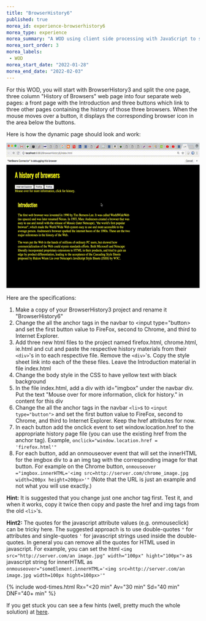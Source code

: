 ```yaml
---
title: "BrowserHistory6"
published: true
morea_id: experience-browserhistory6
morea_type: experience
morea_summary: "A WOD using client side processing with JavaScript to show off the magic of DHTML."
morea_sort_order: 3
morea_labels:
 - WOD
morea_start_date: "2022-01-28"
morea_end_date: "2022-02-03"
---
```


For this WOD, you will start with BrowserHistory3 and split the one page, three column "History of Browsers" web page into four separate web pages: a front page with the Introduction and three buttons which link to three other pages containing the history of those three browsers.
When the mouse moves over a button, it displays the corresponding browser icon in the area below the buttons.

Here is how the dynamic page should look and work:

![browserhistory6](BrowswerHistory6.gif)

Here are the specifications:

1. Make a copy of your BrowserHistory3 project and rename it "BrowserHistory6"
1. Change the all the anchor tags in the navbar to <input type="button> and set the first button value to FireFox, second to Chrome, and third to Internet Explorer.
1.  Add three new html files to the project named firefox.html, chrome.html, ie.html and cut and paste the respective history materials from their `<div>`'s in to each respective file. Remove the `<div>`'s. Copy the style sheet link into each of the these files. Leave the Introduction material in file index.html
1.  Change the body style in the CSS to have yellow text with black background
1.  In the file index.html, add a div with id="imgbox" under the navbar div. Put the text "Mouse over for more information, click for history." in content for this div
1.  Change the all the anchor tags in the navbar `<li>`s to `<input type="button">` and set the first button value to FireFox, second to Chrome, and third to Internet Explorer. Keep the href attributes for now. 
1.  In each button add the onclick event to set window.location.href to the appropriate history page file (you can use the existing href from the anchor tag). Example, `onclick="window.location.href = 'firefox.html'"`
1.  For each button, add an onmouseover event that will set the innerHTML for the imgbox div to a an img tag with the corresponding image for that button. For example on the Chrome button, `onmouseover ="imgbox.innerHTML='<img src=http://server.com/chrome_image.jpg width=200px height=200px>'"` (Note that the URL is just an example and not what you will use exactly.)

**Hint:** It is suggested that you change just one anchor tag first. Test it, and when it works, copy it twice then copy and paste the href and img tags from the old `<li>`'s. 

**Hint2:** The quotes for the javascript attribute values (e.g. onmouseclick) can be tricky here. The suggested approach is to use double-quotes `"` for attributes and single-quotes `'` for javascript strings used inside the double-quotes. In general you can remove all the quotes for HTML used in javascript. For example, you can set the html `<img src="http://server.com/an image.jpg" width="100px" hight="100px">` as javascript string for innerHTML as `onmouseover="someElement.innerHTML='<img src=http://server.com/an image.jpg width=100px hight=100px>'"`
 

{% include wod-times.html Rx="<20 min" Av="30 min" Sd="40 min" DNF="40+ min" %}

If you get stuck you can see a few hints (well, pretty much the whole solution) at [here](https://youtu.be/73qaHpEAnYA). 